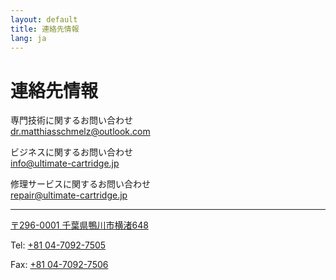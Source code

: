 ```yaml
---
layout: default
title: 連絡先情報
lang: ja
---
```


# 連絡先情報

専門技術に関するお問い合わせ  
[dr.matthiasschmelz@outlook.com](mailto:dr.matthiasschmelz@outlook.com)

ビジネスに関するお問い合わせ  
[info@ultimate-cartridge.jp](mailto:info@ultimate-cartridge.jp)

修理サービスに関するお問い合わせ  
[repair@ultimate-cartridge.jp](mailto:repair@ultimate-cartridge.jp)

---

[〒296-0001 千葉県鴨川市横渚648](https://www.google.com/maps/search/?api=1&query=千葉県鴨川市横渚648)

Tel: [+81 04-7092-7505](tel:+81470927505)

Fax: [+81 04-7092-7506](tel:+81470927506)